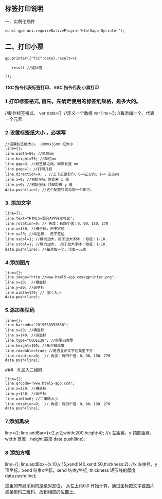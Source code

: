 ## 标签打印说明

一、实例化插件
```
const gp= uni.requireNativePlugin('Html5app-Gprinter'); 
```

## 二、打印小票 
 ```
 gp.printer({"TSC":data},result=>{
 	
 	result //返回值	
 	
 });
 ```
 
#### TSC 指令代表标签打印， ESC 指令代表 小票打印
 

### 1.打印标签格式, 首先，先确定使用的标签纸规格，是多大的。

//制作标签格式， 
var data=[];  //定义一个数组
var line={};  //每添加一个，代表一个元素

### 2.设置标签纸大小 ，必填写

    //设置标签纸大小， 80mmx55mm 纸大小
	line={};
	line.width=80; //单位mm 
	line.height=55; //单位mm
	line.gap=3; //标签纸之间，间隙长度 mm 
	line.page=1; //打印几份
	line.direction=0; , //上下反面打印，0=>正方向，1=> 反方向
	line.x=0; //初始坐标 左距离 x 值
	line.y=0; //初始坐标 顶部距离 y 值
	data.push(line); //这个配置只需添加一个即可。

### 3. 添加文字

	line={};
	line.text="HTML5+混合APP开发社区";
	line.rotation=0; // 角度：有四个值：0，90，180，270
	line.x=150; //横坐标，用于定位
	line.y=20; //纵坐标， 用于定位
	line.xscal=1; //横向加大，用于加大字体 ：取值：1-10.
	line.yscal=1; //纵向加大， 用于加大字体：取值：1-10.
	data.push(line); //每添加一个，代表一元素
	
### 4.添加图片


	line={};
	line.image="http://www.html5-app.com/gprinter.png";
	line.x=20;  //横坐标
	line.y=20; //纵坐标
	line.width=120; // 图片大小
	data.push(line);

### 5.添加条型码

	line={};
	line.barcode="2019563352660";
	line.x=20; //横坐标
	line.y=140; //纵坐标
	line.type="CODE128"; //条型码类型
	line.height=100; //条型码高度
	line.readable=true; //是否显示文字在条型下方
	line.rotation=0;  // 角度：有四个值：0，90，180，270
	data.push(line);
	
###　6.加入二维码

	line={};
	line.qrcode="www.html5-app.com";
	line.x=320; //横坐标
	line.y=140; //纵坐标
	line.width=6; //二维码大小
	line.rotation=0;  // 角度：有四个值：0，90，180，270 
	data.push(line);
	
### 7.添加黑块
line={};
line.addBar={x:2,y:2,width:200,height:4};  //x 左距离，y 顶部距离，width 宽度，height 高度
data.push(line);

### 8.添加方框
line={};
line.addBox={x:10,y:15,xend:140,xend:50,thickness:2};  //x 左坐标，y 顶坐标，xend 结束x坐标，xend 结束y坐标, thickness 矩形线的厚度
data.push(line);	
	
		
这里的布局采用的是绝对定位， 从左上角0,0 开始计算，通过坐标把文字或图片或条型码二维码，放到相应的位置上。